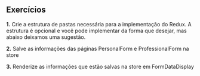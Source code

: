 ## Exercícios

**1.** Crie a estrutura de pastas necessária para a implementação do Redux. A estrutura é opcional e você pode implementar da forma que desejar, mas abaixo deixamos uma sugestão.

**2.** Salve as informações das páginas PersonalForm e ProfessionalForm na store

**3.** Renderize as informações que estão salvas na store em FormDataDisplay
